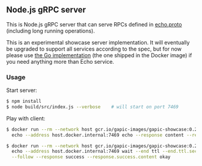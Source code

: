 ## Node.js gRPC server

This is Node.js gRPC server that can serve RPCs defined in 
[echo.proto](https://github.com/googleapis/gapic-showcase/blob/master/schema/google/showcase/v1beta1/echo.proto) 
(including long running operations). 

This is an experimental showcase server implementation. It will eventually
be upgraded to support all services according to the spec, but for now please
use 
[the Go implementation](https://github.com/googleapis/gapic-showcase/tree/master/server)
(the one shipped in the Docker image) if you need anything more than Echo service.

### Usage

Start server:
```sh
$ npm install
$ node build/src/index.js --verbose    # will start on port 7469
```

Play with client:
```sh
$ docker run --rm --network host gcr.io/gapic-images/gapic-showcase:0.2.2 \
  echo --address host.docker.internal:7469 echo --response content --response.content okay

$ docker run --rm --network host gcr.io/gapic-images/gapic-showcase:0.2.2 \
  echo --address host.docker.internal:7469 wait --end ttl --end.ttl.seconds 5 \
  --follow --response success --response.success.content okay
```

